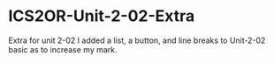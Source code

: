 # ICS2OR-Unit-2-02-Extra
Extra for unit 2-02
I added a list, a button, and line breaks to Unit-2-02 basic as to increase my mark.
